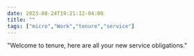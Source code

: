 ---date: 2023-08-24T19:21:12-04:00title: ""tags: ["micro","Work","tenure","service"]---"Welcome to tenure, here are all your new service obligations."